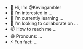- 👋 Hi, I’m @Kevingambler
- 👀 I’m interested in ...
- 🌱 I’m currently learning ...
- 💞️ I’m looking to collaborate on ...
- 📫 How to reach me ...
- 😄 Pronouns: ...
- ⚡ Fun fact: ...

<!---
Kevingambler/Kevingambler is a ✨ special ✨ repository because its `README.md` (this file) appears on your GitHub profile.
You can click the Preview link to take a look at your changes.
--->
